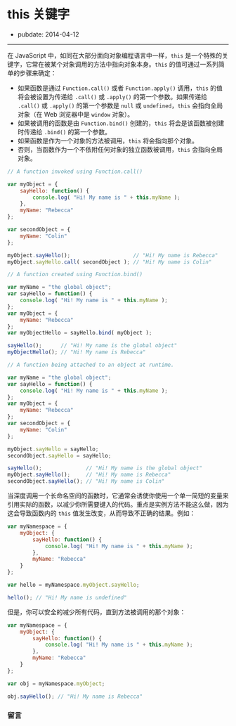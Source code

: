 # this 关键字

- pubdate: 2014-04-12

-------

在 JavaScript 中，如同在大部分面向对象编程语言中一样，`this` 是一个特殊的关键字，它常在被某个对象调用的方法中指向对象本身。`this` 的值可通过一系列简单的步骤来确定：

- 如果函数是通过 `Function.call()` 或者 `Function.apply()` 调用，`this` 的值将会被设置为传递给 `.call()` 或 `.apply()` 的第一个参数。如果传递给 `.call()` 或 `.apply()` 的第一个参数是 `null` 或 `undefined`，`this` 会指向全局对象（在 Web 浏览器中是 `window` 对象）。
- 如果被调用的函数是由 `Function.bind()` 创建的，`this` 将会是该函数被创建时传递给 `.bind()` 的第一个参数。
- 如果函数是作为一个对象的方法被调用，`this` 将会指向那个对象。
- 否则，当函数作为一个不依附任何对象的独立函数被调用，`this` 会指向全局对象。

```javascript
// A function invoked using Function.call()

var myObject = {
	sayHello: function() {
		console.log( "Hi! My name is " + this.myName );
	},
	myName: "Rebecca"
};

var secondObject = {
	myName: "Colin"
};

myObject.sayHello();                    // "Hi! My name is Rebecca"
myObject.sayHello.call( secondObject ); // "Hi! My name is Colin"
```

```javascript
// A function created using Function.bind()

var myName = "the global object";
var sayHello = function() {
	console.log( "Hi! My name is " + this.myName );
};
var myObject = {
	myName: "Rebecca"
};
var myObjectHello = sayHello.bind( myObject );

sayHello();      // "Hi! My name is the global object"
myObjectHello(); // "Hi! My name is Rebecca"
```

```javascript
// A function being attached to an object at runtime.

var myName = "the global object";
var sayHello = function() {
	console.log( "Hi! My name is " + this.myName );
};
var myObject = {
	myName: "Rebecca"
};
var secondObject = {
	myName: "Colin"
};

myObject.sayHello = sayHello;
secondObject.sayHello = sayHello;

sayHello();              // "Hi! My name is the global object"
myObject.sayHello();     // "Hi! My name is Rebecca"
secondObject.sayHello(); // "Hi! My name is Colin"
```

当深度调用一个长命名空间的函数时，它通常会诱使你使用一个单一简短的变量来引用实际的函数，以减少你所需要键入的代码。重点是实例方法不能这么做，因为这会导致函数内的 `this` 值发生改变，从而导致不正确的结果。例如：

```javascript
var myNamespace = {
	myObject: {
		sayHello: function() {
			console.log( "Hi! My name is " + this.myName );
		},
		myName: "Rebecca"
	}
};

var hello = myNamespace.myObject.sayHello;

hello(); // "Hi! My name is undefined"
```

但是，你可以安全的减少所有代码，直到方法被调用的那个对象：

```javascript
var myNamespace = {
	myObject: {
		sayHello: function() {
			console.log( "Hi! My name is " + this.myName );
		},
		myName: "Rebecca"
	}
};

var obj = myNamespace.myObject;

obj.sayHello(); // "Hi! My name is Rebecca"
```

### 留言
<div class="ds-thread" data-thread-key="#docs/js/javascript-101/002syntax-basics" data-title="liyuechun.com.cn" data-url="liyuechun.com.cn"></div>

<script type="text/javascript">
var duoshuoQuery = {short_name:"liyuechun"};
	(function() {
		var ds = document.createElement('script');
		ds.type = 'text/javascript';ds.async = true;
		ds.src = (document.location.protocol == 'https:' ? 'https:' : 'http:') + '//static.duoshuo.com/embed.js';
		ds.charset = 'UTF-8';
		(document.getElementsByTagName('head')[0]
		 || document.getElementsByTagName('body')[0]).appendChild(ds);
	})();
	</script>
